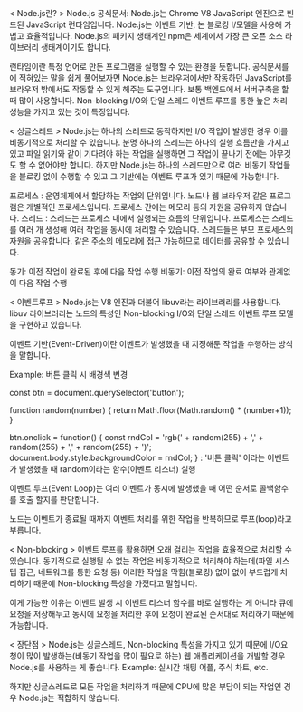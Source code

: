 
< Node.js란? >
Node.js 공식문서: Node.js는 Chrome V8 JavaScript 엔진으로 빈드된 JavaScript 런타임입니다. Node.js는 이벤트 기반, 논 블로킹 I/모델을 사용해 가볍고 효율적입니다. Node.js의 패키지 생태계인 npm은 세계에서 가장 큰 오픈 소스 라이브러리 생태계이기도 합니다.



런타임이란 특정 언어로 만든 프로그램을 실행할 수 있는 환경을 뜻합니다.
공식문서를에 적혀있는 말을 쉽게 풀어보자면 Node.js는 브라우저에서만 작동하던 JavaScript를 브라우저 밖에서도 작동할 수 있게 해주는 도구입니다. 보통 백엔드에서 서버구축을 할 때 많이 사용합니다.
Non-blocking I/O와 단일 스레드 이벤트 루프를 통한 높은 처리 성능을 가지고 있는 것이 특징입니다.




< 싱글스레드 >
Node.js는 하나의 스레드로 동작하지만 I/O 작업이 발생한 경우 이를 비동기적으로 처리할 수 있습니다. 분명 하나의 스레드는 하나의 실행 흐름만을 가지고 있고 파일 읽기와 같이 기다려야 하는 작업을 실행하면 그 작업이 끝나기 전에는 아무것도 할 수 없어야만 합니다. 하지만 Node.js는 하나의 스레드만으로 여러 비동기 작업들을 블로킹 없이 수행할 수 있고 그 기반에는 이벤트 루프가 있기 때문에 가능합니다.



프로세스 : 운영체제에서 할당하는 작업의 단위입니다. 노드나 웹 브라우저 같은 프로그램은 개별적인 프로세스입니다. 프로세스 간에는 메모리 등의 자원을 공유하지 않습니다.
스레드 : 스레드는 프로세스 내에서 실행되는 흐름의 단위입니다. 프로세스는 스레드를 여러 개 생성해 여러 작업을 동시에 처리할 수 있습니다. 스레드들은 부모 프로세스의 자원을 공유합니다. 같은 주소의 메모리에 접근 가능하므로 데이터를 공유할 수 있습니다.


동기: 이전 작업이 완료된 후에 다음 작업 수행
비동기: 이전 작업의 완료 여부와 관계없이 다음 작업 수행




< 이벤트루프 >
Node.js는 V8 엔진과 더불어 libuv라는 라이브러리를 사용합니다. libuv 라이브러리는 노드의 특성인 Non-blocking I/O와 단일 스레드 이벤트 루프 모델을 구현하고 있습니다.

이벤트 기반(Event-Driven)이란 이벤트가 발생했을 때 지정해둔 작업을 수행하는 방식을 말합니다.



Example: 버튼 클릭 시 배경색 변경

const btn = document.querySelector('button');

function random(number) {
  return Math.floor(Math.random() * (number+1));
}

btn.onclick = function() {
  const rndCol = 'rgb(' + random(255) + ',' + random(255) + ',' + random(255) + ')';
  document.body.style.backgroundColor = rndCol;
}
: '버튼 클릭' 이라는 이벤트가 발생했을 때 random이라는 함수(이벤트 리스너) 실행



이벤트 루프(Event Loop)는 여러 이벤트가 동시에 발생했을 때 어떤 순서로 콜백함수를 호출 할지를 판단합니다.

노드는 이벤트가 종료될 때까지 이벤트 처리를 위한 작업을 반복하므로 루프(loop)라고 부릅니다.








< Non-blocking >
이벤트 루프를 활용하면 오래 걸리는 작업을 효율적으로 처리할 수 있습니다. 동기적으로 실행될 수 없는 작업은 비동기적으로 처리해야 하는데(파일 시스텝 접근, 네트워크를 통한 요청 등) 이러한 작업을 막힘(블로킹) 없이 없이 부드럽게 처리하기 때문에 Non-blocking 특성을 가졌다고 말합니다.

이게 가능한 이유는 이벤트 발생 시 이벤트 리스너 함수를 바로 실행하는 게 아니라 큐에 요청을 저장해두고 동시에 요청을 처리한 후에 요청이 완료된 순서대로 처리하기 때문에 가능합니다.



< 장단점 >
Node.js는 싱글스레드, Non-blocking 특성을 가지고 있기 때문에 I/O요청이 많이 발생하는(비동기 작업을 많이 필요로 하는) 웹 애플리케이션을 개발할 경우 Node.js를 사용하는 게 좋습니다.
Example: 실시간 채팅 어플, 주식 차트, etc.

하지만 싱글스레드로 모든 작업을 처리하기 때문에 CPU에 많은 부담이 되는 작업인 경우 Node.js는 적합하지 않습니다.
